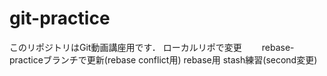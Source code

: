 # git-practice
このリポジトリはGit動画講座用です．
ローカルリポで変更　　
rebase-practiceブランチで更新(rebase conflict用)
rebase用
stash練習(second変更)
